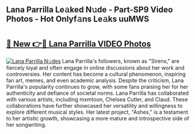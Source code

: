 ## Lana Parrilla Le𝚊ked N𝚞de - Part-SP9 Video Photos - Hot Onlyf𝚊ns Le𝚊ks uuMWS

# <h2><a href="http://ab43002.deff.icu/?id=Lana+Parrilla">🔗 New 👉🔴 Lana Parrilla VIDEO Photos</a></h2>

[![Lana Parrilla N𝚞des](https://i.imgur.com/rIISA9y.gif)](http://ab43002.deff.icu/?id=Lana+Parrilla)
Lana Parrilla's followers, known as "Sirens," are fiercely loyal and often engage in online discussions about her work and controversies. Her content has become a cultural phenomenon, inspiring fan art, memes, and even academic analysis. Despite the criticism, Lana Parrilla's popularity continues to grow, with some fans praising her for her authenticity and defiance of societal norms. Lana Parrilla has collaborated with various artists, including mxmtoon, Chelsea Cutler, and Claud. These collaborations have further showcased her versatility and willingness to explore different musical styles. Her latest project, "Ashes," is a testament to her artistic growth, showcasing a more mature and introspective side of her songwriting.
